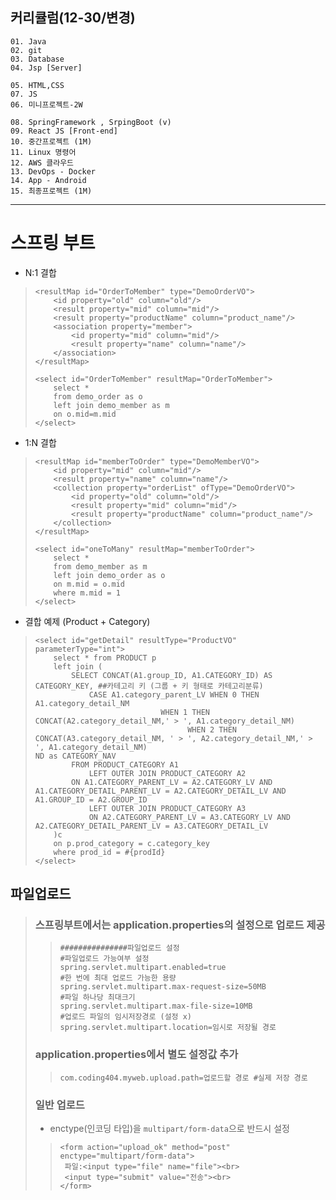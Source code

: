 ## 커리큘럼(12-30/변경)
```
01. Java
02. git
03. Database 
04. Jsp [Server]

05. HTML,CSS 
07. JS
06. 미니프로젝트-2W

08. SpringFramework , SrpingBoot (v)
09. React JS [Front-end]
10. 중간프로젝트 (1M)
11. Linux 명령어
12. AWS 클라우드
13. DevOps - Docker
14. App - Android
15. 최종프로젝트 (1M)
```
---

# 스프링 부트
+ N:1 결합
> ```
> <resultMap id="OrderToMember" type="DemoOrderVO">
>     <id property="old" column="old"/>
>     <result property="mid" column="mid"/>
>     <result property="productName" column="product_name"/>
>     <association property="member">
>         <id property="mid" column="mid"/>
>         <result property="name" column="name"/>
>     </association>
> </resultMap>
> 
> <select id="OrderToMember" resultMap="OrderToMember">
>     select *
>     from demo_order as o
>     left join demo_member as m
>     on o.mid=m.mid
> </select>
> ```

+ 1:N 결합
> ```
> <resultMap id="memberToOrder" type="DemoMemberVO">
>     <id property="mid" column="mid"/>
>     <result property="name" column="name"/>
>     <collection property="orderList" ofType="DemoOrderVO">
>         <id property="old" column="old"/>
>         <result property="mid" column="mid"/>
>         <result property="productName" column="product_name"/>
>     </collection>
> </resultMap>
> 
> <select id="oneToMany" resultMap="memberToOrder">
>     select *
>     from demo_member as m
>     left join demo_order as o
>     on m.mid = o.mid
>     where m.mid = 1
> </select>
> ```

+ 결합 예제 (Product + Category)
> ```
> <select id="getDetail" resultType="ProductVO" parameterType="int">
>     select * from PRODUCT p
>     left join (
>         SELECT CONCAT(A1.group_ID, A1.CATEGORY_ID) AS CATEGORY_KEY, ##카테고리 키 (그룹 + 키 형태로 카테고리분류)
>             CASE A1.category_parent_LV WHEN 0 THEN A1.category_detail_NM
>                             WHEN 1 THEN CONCAT(A2.category_detail_NM,' > ', A1.category_detail_NM)
>                         			WHEN 2 THEN CONCAT(A3.category_detail_NM, ' > ', A2.category_detail_NM,' > ', A1.category_detail_NM)
> ND as CATEGORY_NAV
>         FROM PRODUCT_CATEGORY A1
>             LEFT OUTER JOIN PRODUCT_CATEGORY A2
>         ON A1.CATEGORY_PARENT_LV = A2.CATEGORY_LV AND A1.CATEGORY_DETAIL_PARENT_LV = A2.CATEGORY_DETAIL_LV AND A1.GROUP_ID = A2.GROUP_ID
>             LEFT OUTER JOIN PRODUCT_CATEGORY A3
>             ON A2.CATEGORY_PARENT_LV = A3.CATEGORY_LV AND A2.CATEGORY_DETAIL_PARENT_LV = A3.CATEGORY_DETAIL_LV
>     )c
>     on p.prod_category = c.category_key
>     where prod_id = #{prodId}
> </select>
> ```

## 파일업로드
> ### 스프링부트에서는 application.properties의 설정으로 업로드 제공
>> ```
>> ###############파일업로드 설정
>> #파일업로드 가능여부 설정
>> spring.servlet.multipart.enabled=true
>> #한 번에 최대 업로드 가능한 용량
>> spring.servlet.multipart.max-request-size=50MB
>> #파일 하나당 최대크기
>> spring.servlet.multipart.max-file-size=10MB
>> #업로드 파일의 임시저장경로 (설정 x)
>> spring.servlet.multipart.location=임시로 저장될 경로
>> ```
>
> ### application.properties에서 별도 설정값 추가
>> ``com.coding404.myweb.upload.path=업로드할 경로 #실제 저장 경로``
>
> ### 일반 업로드
> + enctype(인코딩 타입)을 ``multipart/form-data``으로 반드시 설정
>> ```
>> <form action="upload_ok" method="post" enctype="multipart/form-data">
>> 	파일:<input type="file" name="file"><br>
>> 	<input type="submit" value="전송"><br>
>> </form>
>> ```